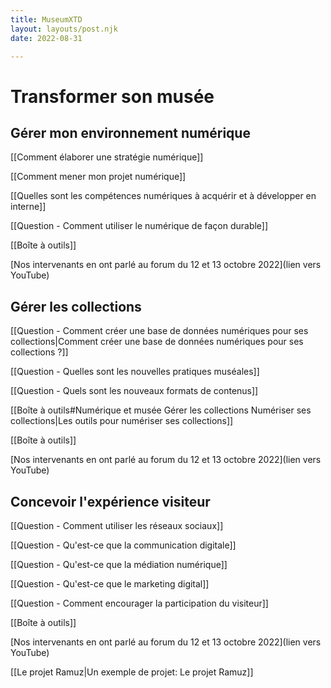 ```yaml
---
title: MuseumXTD  
layout: layouts/post.njk  
date: 2022-08-31

---
```

# Transformer son musée
## Gérer mon environnement numérique

[[Comment élaborer une stratégie numérique]]

[[Comment mener mon projet numérique]]

[[Quelles sont les compétences numériques à acquérir et à développer en interne]]

[[Question - Comment utiliser le numérique de façon durable]]

[[Boîte à outils]]

[Nos intervenants en ont parlé au forum du 12 et 13 octobre 2022](lien vers YouTube)

## Gérer les collections
[[Question - Comment créer une base de données numériques pour ses collections|Comment créer une base de données numériques pour ses collections ?]]

[[Question - Quelles sont les nouvelles pratiques muséales]]

[[Question - Quels sont les nouveaux formats de contenus]]

[[Boîte à outils#Numérique et musée Gérer les collections Numériser ses collections|Les outils pour numériser ses collections]]

[[Boîte à outils]]

[Nos intervenants en ont parlé au forum du 12 et 13 octobre 2022](lien vers YouTube)


## Concevoir l'expérience visiteur
[[Question - Comment utiliser les réseaux sociaux]]

[[Question - Qu'est-ce que la communication digitale]]

[[Question - Qu'est-ce que la médiation numérique]]

[[Question - Qu'est-ce que le marketing digital]]

[[Question - Comment encourager la participation du visiteur]]

[[Boîte à outils]]

[Nos intervenants en ont parlé au forum du 12 et 13 octobre 2022](lien vers YouTube)

[[Le projet Ramuz|Un exemple de projet: Le projet Ramuz]]



